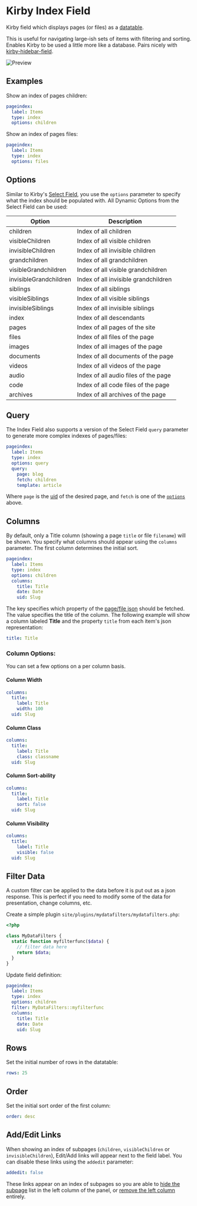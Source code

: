# Kirby Index Field

Kirby field which displays pages (or files) as a [datatable](https://datatables.net/).

This is useful for navigating large-ish sets of items with filtering and sorting. Enables Kirby to be used a little more like a database. Pairs nicely with [kirby-hidebar-field](https://github.com/jongacnik/kirby-hidebar-field).

![Preview](https://github.com/jongacnik/kirby-index-field/blob/master/preview.png?raw=true)

## Examples

Show an index of pages children:

```yaml
pageindex:
  label: Items
  type: index
  options: children
```

Show an index of pages files:

```yaml
pageindex:
  label: Items
  type: index
  options: files
```

## Options

Similar to Kirby's [Select Field](https://getkirby.com/docs/cheatsheet/panel-fields/select), you use the `options` parameter to specify what the index should be populated with. All Dynamic Options from the Select Field can be used:

Option | Description
--- | ---
children  | Index of all children
visibleChildren | Index of all visible children
invisibleChildren | Index of all invisible children
grandchildren | Index of all grandchildren
visibleGrandchildren | Index of all visible grandchildren
invisibleGrandchildren | Index of all invisible grandchildren
siblings | Index of all siblings
visibleSiblings | Index of all visible siblings
invisibleSiblings | Index of all invisible siblings
index | Index of all descendants
pages | Index of all pages of the site
files | Index of all files of the page
images | Index of all images of the page
documents | Index of all documents of the page
videos | Index of all videos of the page
audio | Index of all audio files of the page
code | Index of all code files of the page
archives | Index of all archives of the page

## Query

The Index Field also supports a version of the Select Field `query` parameter to generate more complex indexes of pages/files:

```yaml
pageindex:
  label: Items
  type: index
  options: query
  query:
    page: blog
    fetch: children
    template: article
```

Where `page` is the [uid](https://getkirby.com/docs/cheatsheet/page/uid) of the desired page, and `fetch` is one of the [`options`](#options) above.

## Columns

By default, only a Title column (showing a page `title` or file `filename`) will be shown. You specify what columns should appear using the `columns` parameter. The first column determines the initial sort.

```yaml
pageindex:
  label: Items
  type: index
  options: children
  columns:
    title: Title
    date: Date
    uid: Slug
```

The key specifies which property of the [page/file json](https://getkirby.com/docs/cheatsheet/page/to-json) should be fetched. The value specifies the title of the column. The following example will show a column labeled **Title** and the property `title` from each item's json representation:

```yaml
title: Title
```

### Column Options:

You can set a few options on a per column basis.

#### Column Width

```yaml
columns:
  title:
    label: Title
    width: 100
  uid: Slug
```

#### Column Class

```yaml
columns:
  title:
    label: Title
    class: classname
  uid: Slug
```

#### Column Sort-ability

```yaml
columns:
  title:
    label: Title
    sort: false
  uid: Slug
```

#### Column Visibility

```yaml
columns:
  title:
    label: Title
    visible: false
  uid: Slug
```

## Filter Data

A custom filter can be applied to the data before it is put out as a json response. This is perfect if you need to modify some of the data for presentation, change columns, etc.

Create a simple plugin `site/plugins/mydatafilters/mydatafilters.php`:
```php
<?php

class MyDataFilters {
  static function myfilterfunc($data) {
    // filter data here
    return $data;
  }
}
```

Update field definition:
```yaml
pageindex:
  label: Items
  type: index
  options: children
  filter: MyDataFilters::myfilterfunc
  columns:
    title: Title
    date: Date
    uid: Slug
```

## Rows

Set the initial number of rows in the datatable:

```yaml
rows: 25
```

## Order

Set the initial sort order of the first column:

```yaml
order: desc
```

## Add/Edit Links

When showing an index of subpages (`children`, `visibleChildren` or `invisibleChildren`), Edit/Add links will appear next to the field label. You can disable these links using the `addedit` parameter:

```yaml
addedit: false
```

These links appear on an index of subpages so you are able to [hide the subpage](https://getkirby.com/docs/panel/blueprints/subpages-settings#hide-subpages) list in the left column of the panel, or [remove the left column](https://github.com/jongacnik/kirby-hidebar-field) entirely.
